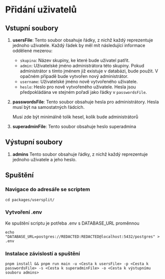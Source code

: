 # Přidání uživatelů

## Vstupní soubory

1. **usersFile**:
   Tento soubor obsahuje řádky, z nichž každý reprezentuje jednoho uživatele. Každý řádek by měl mít následující informace oddělené mezerou:

    - `skupina`: Název skupiny, ke které bude uživatel patřit.
    - `admin`: Uživatelské jméno administrátora této skupiny. Pokud administrátor s tímto jménem již existuje v databázi, bude použit. V opačném případě bude vytvořen nový administrátor.
    - `username`: Uživatelské jméno nově vytvořeného uživatele.
    - `heslo`: Heslo pro nově vytvořeného uživatele. Hesla jsou předpokládána ve stejném pořadí jako řádky v `passwordsFile`.

2. **passwordsFile**:
    Tento soubor obsahuje hesla pro administrátory. Hesla musí být na samostatných řádcích.

    Musí zde být minimálně tolik hesel, kolik bude administrátorů

3. **superadminFile**:
    Tento soubor obsahuje heslo superadmina


## Výstupní soubory

1. **admins**
    Tento soubor obsahuje řádky, z nichž každý reprezentuje jednoho uživatele a jeho heslo.



## Spuštění
### Navigace do adresáře se scriptem

```
cd packages/usersplit/
```

### Vytvoření .env

Ke spuštění scriptu je potřeba .env s DATABASE_URL proměnnou

```
echo "DATABASE_URL=postgres://REDACTED:REDACTED@localhost:5432/postgres" > .env
```

### Instalace závislostí a spuštění

```
pnpm install && pnpm run main -u <Cesta k usersFile> -p <Cesta k passwordsFile> -s <Cesta k superadminFile> -o <Cesta k výstupnímu souboru admins>
```

